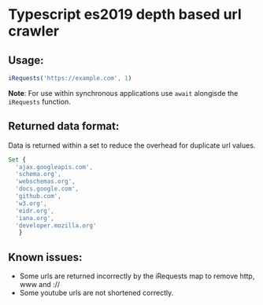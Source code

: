 # Typescript es2019 depth based url crawler

## Usage:

```js
iRequests('https://example.com', 1)
```
**Note**: For use within synchronous applications use `await` alongisde the `iRequests` function.

## Returned data format:
Data is returned within a set to reduce the overhead for duplicate url values.
```js
Set {
  'ajax.googleapis.com',
  'schema.org',
  'webschemas.org',
  'docs.google.com',
  'github.com',
  'w3.org',
  'eidr.org',
  'iana.org',
  'developer.mozilla.org'
   }
```

## Known issues:
- Some urls are returned incorrectly by the iRequests map to remove http, www and ://
- Some youtube urls are not shortened correctly.

